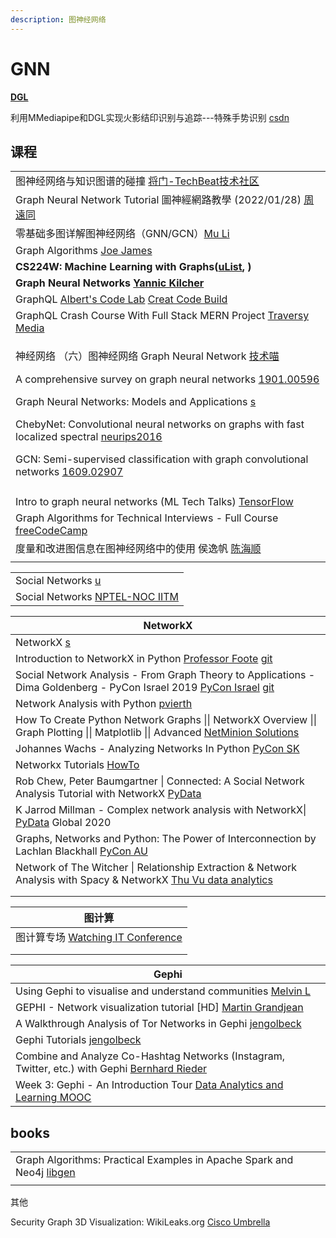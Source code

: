 ```yaml
---
description: 图神经网络
---
```


# GNN

[**DGL**](https://docs.dgl.ai)

利用MMediapipe和DGL实现火影结印识别与追踪---特殊手势识别 [csdn](https://blog.csdn.net/weixin\_45564943/article/details/121688966)

## 课程

|                                                                                                                                                                                                                                                                                                                                                                                                                                                                                                                                                                                                                                                                                                     |
| --------------------------------------------------------------------------------------------------------------------------------------------------------------------------------------------------------------------------------------------------------------------------------------------------------------------------------------------------------------------------------------------------------------------------------------------------------------------------------------------------------------------------------------------------------------------------------------------------------------------------------------------------------------------------------------------------- |
| 图神经网络与知识图谱的碰撞 [将门-TechBeat技术社区](https://www.youtube.com/watch?v=uHew6zV3YI8)                                                                                                                                                                                                                                                                                                                                                                                                                                                                                                                                                                                                                        |
| Graph Neural Network Tutorial 圖神經網路教學 (2022/01/28) [周遠同](https://www.youtube.com/watch?v=Obbr5TdD3Bo)                                                                                                                                                                                                                                                                                                                                                                                                                                                                                                                                                                                               |
| 零基础多图详解图神经网络（GNN/GCN）[Mu Li](https://www.youtube.com/watch?v=sejA2PtCITw)                                                                                                                                                                                                                                                                                                                                                                                                                                                                                                                                                                                                                           |
| Graph Algorithms [Joe James](https://www.youtube.com/playlist?list=PLj8W7XIvO93oxLOZTi8JFghuRcKieIZU-)                                                                                                                                                                                                                                                                                                                                                                                                                                                                                                                                                                                              |
| **CS224W: Machine Learning with Graphs(**[**uList**](https://www.youtube.com/playlist?list=PLoROMvodv4rPLKxIpqhjhPgdQy7imNkDn)**, )**                                                                                                                                                                                                                                                                                                                                                                                                                                                                                                                                                               |
| **Graph Neural Networks** [**Yannic Kilcher**](https://www.youtube.com/playlist?list=PL1v8zpldgH3rHYTE08Gu4w3tMZpDZIkUO)                                                                                                                                                                                                                                                                                                                                                                                                                                                                                                                                                                            |
| GraphQL [Albert's Code Lab](https://www.youtube.com/playlist?list=PLwY2GJhAPWRdbG\_qxuGsIMSrrLIvqXFpX) [Creat Code Build](https://www.youtube.com/playlist?list=PLwY2GJhAPWRdbG\_qxuGsIMSrrLIvqXFpX)                                                                                                                                                                                                                                                                                                                                                                                                                                                                                                |
| GraphQL Crash Course With Full Stack MERN Project [Traversy Media](https://www.youtube.com/watch?v=BcLNfwF04Kw)                                                                                                                                                                                                                                                                                                                                                                                                                                                                                                                                                                                     |
| <p>神经网络 （六）图神经网络 Graph Neural Network <a href="https://www.youtube.com/watch?v=lkOgohfZdjU">技术喵</a></p><p>A comprehensive survey on graph neural networks <a href="https://arxiv.org/pdf/1901.00596.pdf">1901.00596</a></p><p>Graph Neural Networks: Models and Applications <a href="https://cse.msu.edu/~mayao4/tutorials/aaai2020/">s</a></p><p>ChebyNet: Convolutional neural networks on graphs with fast localized spectral <a href="https://proceedings.neurips.cc/paper/2016/file/04df4d434d481c5bb723be1b6df1ee65-Paper.pdf">neurips2016</a></p><p>GCN: Semi-supervised classification with graph convolutional networks <a href="https://arxiv.org/pdf/1609.02907.pdf">1609.02907</a></p> |
|                                                                                                                                                                                                                                                                                                                                                                                                                                                                                                                                                                                                                                                                                                     |
| Intro to graph neural networks (ML Tech Talks) [TensorFlow](https://www.youtube.com/watch?v=8owQBFAHw7E)                                                                                                                                                                                                                                                                                                                                                                                                                                                                                                                                                                                            |
| Graph Algorithms for Technical Interviews - Full Course [freeCodeCamp](https://www.youtube.com/watch?v=tWVWeAqZ0WU)                                                                                                                                                                                                                                                                                                                                                                                                                                                                                                                                                                                 |
| 度量和改进图信息在图神经网络中的使用 侯逸帆 [陈海顺](https://www.youtube.com/watch?v=9aEaYT0qHMM)                                                                                                                                                                                                                                                                                                                                                                                                                                                                                                                                                                                                                           |
|                                                                                                                                                                                                                                                                                                                                                                                                                                                                                                                                                                                                                                                                                                     |

|                                                                                                            |
| ---------------------------------------------------------------------------------------------------------- |
| Social Networks [u](https://www.youtube.com/channel/UCkaHdRliLnyH8F0nxLxTSrA/playlists)                    |
| Social Networks [NPTEL-NOC IITM](https://www.youtube.com/playlist?list=PLyqSpQzTE6M8CLBcLnq-f3vHRH-klC39L) |

| NetworkX                                                                                                                                                                                                                         |
| -------------------------------------------------------------------------------------------------------------------------------------------------------------------------------------------------------------------------------- |
| NetworkX [s](https://networkx.org/)                                                                                                                                                                                              |
| Introduction to NetworkX in Python [Professor Foote](https://www.youtube.com/watch?v=flwcAf1\_1RU) [git](https://github.com/jdfoote/Intro-to-Programming-and-Data-Science/blob/summer2020/extra\_topics/network\_analysis.ipynb) |
| Social Network Analysis - From Graph Theory to Applications - Dima Goldenberg - PyCon Israel 2019 [PyCon Israel](https://www.youtube.com/watch?v=px7ff2\_Jeqw)   [git](https://github.com/dimgold/pycon\_social\_networkx)       |
| Network Analysis with Python [pvierth](https://www.youtube.com/watch?v=oA7QhYOhW\_0)                                                                                                                                             |
| How To Create Python Network Graphs \|\| NetworkX Overview \|\| Graph Plotting \|\| Matplotlib \|\| Advanced [NetMinion Solutions](https://www.youtube.com/watch?v=7NWeLuG8tVo)                                                  |
| Johannes Wachs - Analyzing Networks In Python [PyCon SK](https://www.youtube.com/watch?v=yMSCWLma46s)                                                                                                                            |
| Networkx Tutorials [HowTo](https://www.youtube.com/playlist?list=PLbu9W4c-C0iC-f1ByMHSa07OSgEQQ-rAk)                                                                                                                             |
| Rob Chew, Peter Baumgartner \| Connected: A Social Network Analysis Tutorial with NetworkX [PyData](https://www.youtube.com/watch?v=7fsreJMy\_pI)                                                                                |
| K Jarrod Millman - Complex network analysis with NetworkX\| [PyData](https://www.youtube.com/watch?v=ezL7j4nSXpQ) Global 2020                                                                                                    |
| Graphs, Networks and Python: The Power of Interconnection by Lachlan Blackhall [PyCon AU](https://www.youtube.com/watch?v=1q7FBxy1Rds)                                                                                           |
| Network of The Witcher \| Relationship Extraction & Network Analysis with Spacy & NetworkX [Thu Vu data analytics](https://www.youtube.com/watch?v=fAHkJ\_Dhr50)                                                                 |
|                                                                                                                                                                                                                                  |
|                                                                                                                                                                                                                                  |

| 图计算                                                                         |
| --------------------------------------------------------------------------- |
| 图计算专场 [Watching IT Conference](https://www.youtube.com/watch?v=tlTHcyoWvuE) |
|                                                                             |
|                                                                             |

| Gephi                                                                                                                                        |
| -------------------------------------------------------------------------------------------------------------------------------------------- |
| Using Gephi to visualise and understand communities [Melvin L](https://www.youtube.com/watch?v=dSx5\_PjaWVE)                                 |
| GEPHI - Network visualization tutorial \[HD] [Martin Grandjean](https://www.youtube.com/watch?v=FLiv3xnEepw)                                 |
| A Walkthrough Analysis of Tor Networks in Gephi [jengolbeck](https://www.youtube.com/watch?v=JfMTWr8\_pw4)                                   |
| Gephi Tutorials [jengolbeck](https://www.youtube.com/playlist?list=PLk\_jmmkw5S2BqnYBqF2VNPcszY93-ze49)                                      |
| Combine and Analyze Co-Hashtag Networks (Instagram, Twitter, etc.) with Gephi [Bernhard Rieder](https://www.youtube.com/watch?v=ngqWjgZudeE) |
| Week 3: Gephi - An Introduction Tour [Data Analytics and Learning MOOC](https://www.youtube.com/watch?v=L0C\_D68E1Q0)                        |

## books

|                                                                                                                                                |
| ---------------------------------------------------------------------------------------------------------------------------------------------- |
| Graph Algorithms: Practical Examples in Apache Spark and Neo4j [libgen](https://libgen.is/book/index.php?md5=CC42A7B9970C7F4930F014ABABE5E03A) |
|                                                                                                                                                |

其他

Security Graph 3D Visualization: WikiLeaks.org [Cisco Umbrella](https://www.youtube.com/watch?v=JsEm-CDj4qM)
